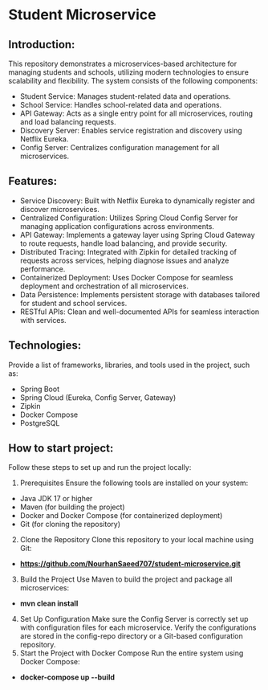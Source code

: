 # Student Microservice
## Introduction:
This repository demonstrates a microservices-based architecture for managing students and schools, utilizing modern technologies to ensure scalability and flexibility. The system consists of the following components:
- Student Service: Manages student-related data and operations.
- School Service: Handles school-related data and operations.
- API Gateway: Acts as a single entry point for all microservices, routing and load balancing requests.
- Discovery Server: Enables service registration and discovery using Netflix Eureka.
- Config Server: Centralizes configuration management for all microservices.

## Features:
- Service Discovery: Built with Netflix Eureka to dynamically register and discover microservices.
- Centralized Configuration: Utilizes Spring Cloud Config Server for managing application configurations across environments.
- API Gateway: Implements a gateway layer using Spring Cloud Gateway to route requests, handle load balancing, and provide security.
- Distributed Tracing: Integrated with Zipkin for detailed tracking of requests across services, helping diagnose issues and analyze performance.
- Containerized Deployment: Uses Docker Compose for seamless deployment and orchestration of all microservices.
- Data Persistence: Implements persistent storage with databases tailored for student and school services.
- RESTful APIs: Clean and well-documented APIs for seamless interaction with services.

## Technologies:
Provide a list of frameworks, libraries, and tools used in the project, such as:
- Spring Boot
- Spring Cloud (Eureka, Config Server, Gateway)
- Zipkin
- Docker Compose
- PostgreSQL

## How to start project:
Follow these steps to set up and run the project locally:
1. Prerequisites
Ensure the following tools are installed on your system:
- Java JDK 17 or higher
- Maven (for building the project)
- Docker and Docker Compose (for containerized deployment)
- Git (for cloning the repository)
2. Clone the Repository
Clone this repository to your local machine using Git:
- **https://github.com/NourhanSaeed707/student-microservice.git**
3. Build the Project
Use Maven to build the project and package all microservices:
- **mvn clean install**
4. Set Up Configuration
Make sure the Config Server is correctly set up with configuration files for each microservice.
Verify the configurations are stored in the config-repo directory or a Git-based configuration repository.
5. Start the Project with Docker Compose
Run the entire system using Docker Compose:
- **docker-compose up --build**  
